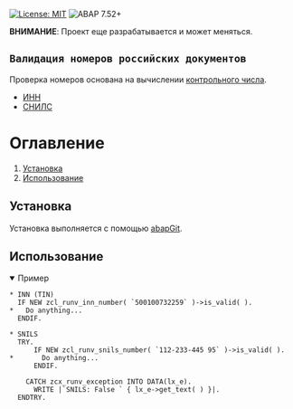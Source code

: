 [![License: MIT](https://img.shields.io/badge/License-MIT-yellow.svg)](https://github.com/victorizbitskiy/zru_number_validation/blob/main/LICENSE)
![ABAP 7.52+](https://img.shields.io/badge/ABAP-7.52%2B-brightgreen)

**ВНИМАНИЕ**: Проект еще разрабатывается и может меняться.  

## `Валидация номеров российских документов`
Проверка номеров основана на вычислении [контрольного числа](https://ru.wikipedia.org/wiki/%D0%9A%D0%BE%D0%BD%D1%82%D1%80%D0%BE%D0%BB%D1%8C%D0%BD%D0%BE%D0%B5_%D1%87%D0%B8%D1%81%D0%BB%D0%BE). 

* [ИНН](https://ru.wikipedia.org/wiki/%D0%98%D0%B4%D0%B5%D0%BD%D1%82%D0%B8%D1%84%D0%B8%D0%BA%D0%B0%D1%86%D0%B8%D0%BE%D0%BD%D0%BD%D1%8B%D0%B9_%D0%BD%D0%BE%D0%BC%D0%B5%D1%80_%D0%BD%D0%B0%D0%BB%D0%BE%D0%B3%D0%BE%D0%BF%D0%BB%D0%B0%D1%82%D0%B5%D0%BB%D1%8C%D1%89%D0%B8%D0%BA%D0%B0)
* [СНИЛС](https://ru.wikipedia.org/wiki/%D0%A1%D1%82%D1%80%D0%B0%D1%85%D0%BE%D0%B2%D0%BE%D0%B9_%D0%BD%D0%BE%D0%BC%D0%B5%D1%80_%D0%B8%D0%BD%D0%B4%D0%B8%D0%B2%D0%B8%D0%B4%D1%83%D0%B0%D0%BB%D1%8C%D0%BD%D0%BE%D0%B3%D0%BE_%D0%BB%D0%B8%D1%86%D0%B5%D0%B2%D0%BE%D0%B3%D0%BE_%D1%81%D1%87%D1%91%D1%82%D0%B0)  

# Оглавление
1. [Установка](#Установка)
2. [Использование](#Использование)

## Установка
Установка выполняется с помощью [abapGit](http://www.abapgit.org).

## Использование
<details open>
<base target="_blank">
<summary>Пример</summary>
   
```abap
* INN (TIN)
  IF NEW zcl_runv_inn_number( `500100732259` )->is_valid( ).
*   Do anything...
  ENDIF.

* SNILS
  TRY.
      IF NEW zcl_runv_snils_number( `112-233-445 95` )->is_valid( ).
*       Do anything...
      ENDIF.

    CATCH zcx_runv_exception INTO DATA(lx_e).
      WRITE |`SNILS: False ` { lx_e->get_text( ) }|.
  ENDTRY.
```
</details>
